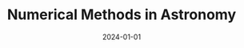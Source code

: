 ---
title: "Numerical Methods in Astronomy"
collection: teaching
type: "Undergraduate course"
permalink: /teaching/2024-fall-teaching-3
venue: "Cairo University, Faculty of Science, Astronomy Department"
date: 2024-01-01
location: "Cairo, Egypt"
---